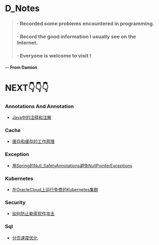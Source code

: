 D_Notes
==========

> ### · Recorded some problems encountered in programming.
> ### · Record the good information I usually see on the Internet.
> ### · Everyone is welcome to visit !

#### -- From Damion
NEXT👇👇👇
==========

### Annotations And Annotation
- [Java中的注释和注解](/AnnotationsAndAnnotation/AnnotationsAndAnnotationInJava/AnnotationsAndAnnotationInJava.md)

### Cache
- [缓存和缓存的工作原理](cache/缓存及缓存的工作原理/缓存和缓存的工作原理.md)

### Exception
- [用Spring的Null_SafetyAnnotations避免NullPointerExceptions](/Exception/NullPointerExceptions/用Spring的Null_SafetyAnnotations避免NullPointerExceptions.md)

### Kubernetes
- [在OracleCloud上运行免费的Kubernetes集群](Kubernetes/OracleCloud/在OracleCloud上运行免费的Kubernetes集群.md)

### Security
- [如何防止勒索软件攻击](Security/如何防止勒索软件攻击.md)

### Sql
- [分页速度优化](sql/sql优化/分页速度优化.md)


